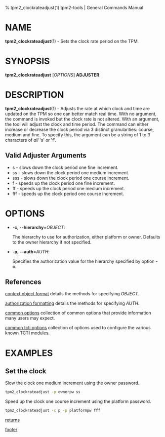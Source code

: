% tpm2_clockrateadjust(1) tpm2-tools | General Commands Manual

# NAME

**tpm2_clockrateadjust**(1) - Sets the clock rate period on the TPM.

# SYNOPSIS

**tpm2_clockrateadjust** [*OPTIONS*] __ADJUSTER__

# DESCRIPTION

**tpm2_clockrateadjust**(1) - Adjusts the rate at which clock and time are updated on
the TPM so one can better match real time. With no argument, the command is invoked
but the clock rate is not altered. With an argument, the tool will adjust the clock
and time period. The command can either increase or decrease the clock period via 3
distinct granularities: course, medium and fine. To specify this, the argument can
be a string of 1 to 3 characters of *all* 's' or 'f'.

## Valid Adjuster Arguments

  * s - slows down the clock period one fine increment.
  * ss - slows down the clock period one medium increment.
  * sss - slows down the clock period one course increment.
  * f - speeds up the clock period one fine increment.
  * ff - speeds up the clock period one medium increment.
  * fff - speeds up the clock period one course increment.

# OPTIONS

  * **-c**, **\--hierarchy**=_OBJECT_:

    The hierarchy to use for authorization, either platform or owner.
    Defaults to the owner hierarchy if not specified.

  * **-p**, **\--auth**=_AUTH_:

    Specifies the authorization value for the hierarchy specified by option
    **-c**.

## References

[context object format](common/ctxobj.md) details the methods for specifying
_OBJECT_.

[authorization formatting](common/authorizations.md) details the methods for
specifying _AUTH_.

[common options](common/options.md) collection of common options that provide
information many users may expect.

[common tcti options](common/tcti.md) collection of options used to configure
the various known TCTI modules.

# EXAMPLES

## Set the clock

Slow the clock one medium increment using the owner password.

```bash
tpm2_clockrateadjust -p ownerpw ss
```

Speed up the clock one course increment using the platform password.

```bash
tpm2_clockrateadjust -c p -p platformpw fff
```

[returns](common/returns.md)

[footer](common/footer.md)
